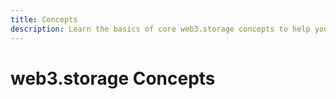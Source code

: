 ```yaml
---
title: Concepts
description: Learn the basics of core web3.storage concepts to help you get started.
---
```

# web3.storage Concepts
